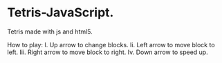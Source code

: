 # Tetris-JavaScript.


Tetris made with js and html5.

How to play: 
I. Up arrow to change blocks.
Ii. Left arrow to move block to left.
Iii. Right arrow to move block to right. 
Iv. Down arrow to speed up. 


